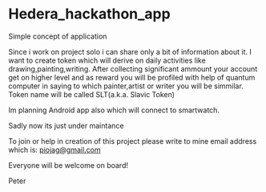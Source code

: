 # Hedera_hackathon_app
Simple concept of application

Since i work on project solo i can share only a bit of information about it.
I want to create token which will derive on daily activities like drawing,painting,writing. After collecting significant ammount your account get on higher level
and as reward you will be profiled with help of quantum computer in saying to which painter,artist or writer you will be simmilar.
Token name will be called SLT(a.k.a. Slavic Token)

Im planning Android app also which will connect to smartwatch.

Sadly now its just under maintance

To join or help in creation of this project please write to mine email address which is: piojag@gmail.com

Everyone will be welcome on board!

Peter
